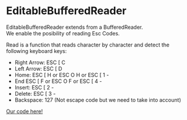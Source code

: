 # EditableBufferedReader

EditableBufferedReader extends from a BufferedReader.  
We enable the posibility of reading Esc Codes.

Read is a function that reads character by character and detect the following keyboard keys:
*   Right Arrow:            ESC [ C
*   Left Arrow:             ESC [ D
*   Home:                   ESC [ H or ESC O H or ESC [ 1 -
*   End                     ESC [ F or ESC O F or ESC [ 4 -
*   Insert:                 ESC [ 2 -
*   Delete:                 ESC [ 3 -
*   Backspace:              127 (Not escape code but we need to take into account)

[Our code here!](https://github.com/mvc1009/EditableBufferedReader/tree/MVC/texteditor)
